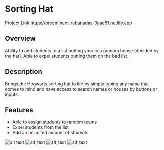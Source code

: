 # Sorting Hat
Project Link https://preeminent-rabanadas-3aae81.netlify.app

## Overview
Ability to add students to a list putting your in a random house (decided by the hat). Able to expel students putting them on the bad list.

## Description
Brings the Hogwarts sorting hat to life by simply typing any name that comes to mind and have access to search names or houses by buttons or inputs.

## Features
- Able to assign students to random teams
- Expel students from the list
- Add an unlimited amount of students

![alt text](https://i.imgur.com/sctDc3x.png)
![alt_text](https://i.imgur.com/hWIDTk0.png)
![alt_text](https://i.imgur.com/qFSzLuI.png)
![alt_text](https://i.imgur.com/hJ8tZSE.png)


